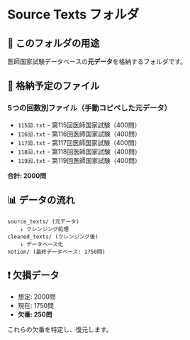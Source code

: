 # Source Texts フォルダ

## 📁 このフォルダの用途
医師国家試験データベースの**元データ**を格納するフォルダです。

## 📝 格納予定のファイル

### 5つの回数別ファイル（手動コピペした元データ）
- `115回.txt` - 第115回医師国家試験（400問）
- `116回.txt` - 第116回医師国家試験（400問）
- `117回.txt` - 第117回医師国家試験（400問）
- `118回.txt` - 第118回医師国家試験（400問）
- `119回.txt` - 第119回医師国家試験（400問）

**合計: 2000問**

## 📊 データの流れ
```
source_texts/ (元データ)
    ↓ クレンジング処理
cleaned_texts/ (クレンジング後)
    ↓ データベース化
notion/ (最終データベース: 1750問)
```

## ❗ 欠損データ
- 想定: 2000問
- 現在: 1750問
- **欠番: 250問**

これらの欠番を特定し、復元します。
